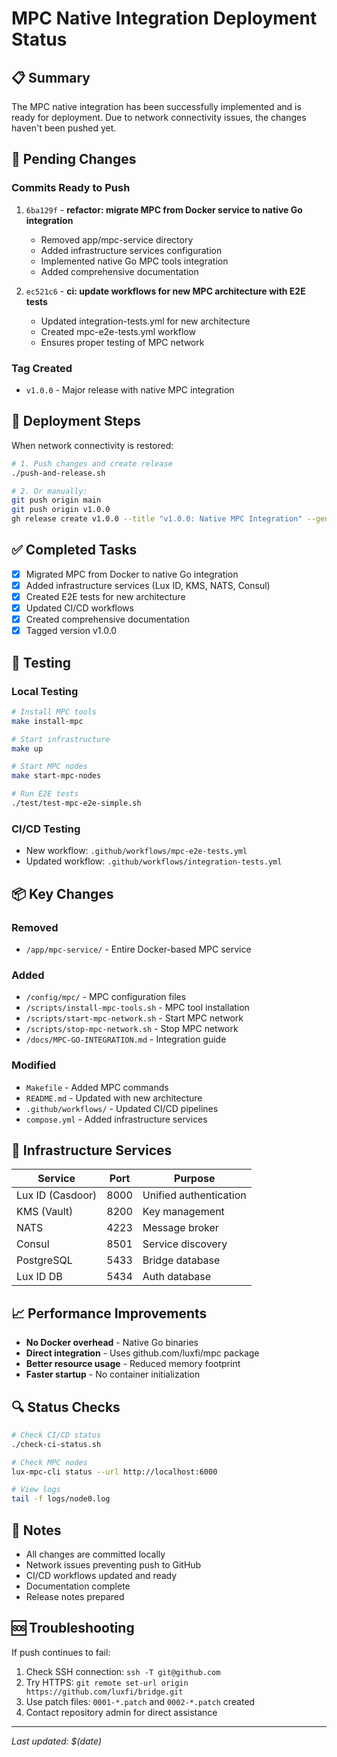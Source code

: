 # MPC Native Integration Deployment Status

## 📋 Summary

The MPC native integration has been successfully implemented and is ready for deployment. Due to network connectivity issues, the changes haven't been pushed yet.

## 🔄 Pending Changes

### Commits Ready to Push
1. `6ba129f` - **refactor: migrate MPC from Docker service to native Go integration**
   - Removed app/mpc-service directory
   - Added infrastructure services configuration
   - Implemented native Go MPC tools integration
   - Added comprehensive documentation

2. `ec521c6` - **ci: update workflows for new MPC architecture with E2E tests**
   - Updated integration-tests.yml for new architecture
   - Created mpc-e2e-tests.yml workflow
   - Ensures proper testing of MPC network

### Tag Created
- `v1.0.0` - Major release with native MPC integration

## 🚀 Deployment Steps

When network connectivity is restored:

```bash
# 1. Push changes and create release
./push-and-release.sh

# 2. Or manually:
git push origin main
git push origin v1.0.0
gh release create v1.0.0 --title "v1.0.0: Native MPC Integration" --generate-notes
```

## ✅ Completed Tasks

- [x] Migrated MPC from Docker to native Go integration
- [x] Added infrastructure services (Lux ID, KMS, NATS, Consul)
- [x] Created E2E tests for new architecture
- [x] Updated CI/CD workflows
- [x] Created comprehensive documentation
- [x] Tagged version v1.0.0

## 🧪 Testing

### Local Testing
```bash
# Install MPC tools
make install-mpc

# Start infrastructure
make up

# Start MPC nodes
make start-mpc-nodes

# Run E2E tests
./test/test-mpc-e2e-simple.sh
```

### CI/CD Testing
- New workflow: `.github/workflows/mpc-e2e-tests.yml`
- Updated workflow: `.github/workflows/integration-tests.yml`

## 📦 Key Changes

### Removed
- `/app/mpc-service/` - Entire Docker-based MPC service

### Added
- `/config/mpc/` - MPC configuration files
- `/scripts/install-mpc-tools.sh` - MPC tool installation
- `/scripts/start-mpc-network.sh` - Start MPC network
- `/scripts/stop-mpc-network.sh` - Stop MPC network
- `/docs/MPC-GO-INTEGRATION.md` - Integration guide

### Modified
- `Makefile` - Added MPC commands
- `README.md` - Updated with new architecture
- `.github/workflows/` - Updated CI/CD pipelines
- `compose.yml` - Added infrastructure services

## 🔧 Infrastructure Services

| Service | Port | Purpose |
|---------|------|---------|
| Lux ID (Casdoor) | 8000 | Unified authentication |
| KMS (Vault) | 8200 | Key management |
| NATS | 4223 | Message broker |
| Consul | 8501 | Service discovery |
| PostgreSQL | 5433 | Bridge database |
| Lux ID DB | 5434 | Auth database |

## 📈 Performance Improvements

- **No Docker overhead** - Native Go binaries
- **Direct integration** - Uses github.com/luxfi/mpc package
- **Better resource usage** - Reduced memory footprint
- **Faster startup** - No container initialization

## 🔍 Status Checks

```bash
# Check CI/CD status
./check-ci-status.sh

# Check MPC nodes
lux-mpc-cli status --url http://localhost:6000

# View logs
tail -f logs/node0.log
```

## 📝 Notes

- All changes are committed locally
- Network issues preventing push to GitHub
- CI/CD workflows updated and ready
- Documentation complete
- Release notes prepared

## 🆘 Troubleshooting

If push continues to fail:
1. Check SSH connection: `ssh -T git@github.com`
2. Try HTTPS: `git remote set-url origin https://github.com/luxfi/bridge.git`
3. Use patch files: `0001-*.patch` and `0002-*.patch` created
4. Contact repository admin for direct assistance

---

*Last updated: $(date)*